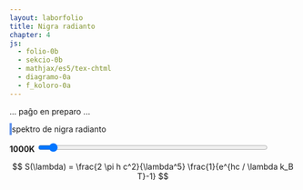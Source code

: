 ```yaml
---
layout: laborfolio
title: Nigra radianto
chapter: 4
js:
  - folio-0b
  - sekcio-0b 
  - mathjax/es5/tex-chtml
  - diagramo-0a
  - f_koloro-0a
---
```


... paĝo en preparo ...


<!-- 

https://en.wikipedia.org/wiki/Black_body
https://en.wikipedia.org/wiki/Planck%27s_law
https://en.wikipedia.org/wiki/Thermal_radiation
https://en.wikipedia.org/wiki/Planckian_locus
http://hyperphysics.phy-astr.gsu.edu/hbase/mod6.html#c4 

Derivado de la leĝo de Planck:
https://edisciplinas.usp.br/pluginfile.php/48089/course/section/16461/qsp_chapter10-plank.pdf
https://eng.libretexts.org/Bookshelves/Materials_Science/Supplemental_Modules_(Materials_Science)/Electronic_Properties/Solving_the_Ultraviolet_Catastrophe

... du termoj: unu priskribantaj la ondospecojn (laŭ frekvenco en volumero), la dua
priskribanta la energidistribuon laŭ Boltzmann-distribuo k Planck-Einstein-rilato
en termodinamiko ekvilibro.... la eblaj n en E=nhf

kiel klarigi la plank-ejnŝtejn-rilato...?
energio de unuopa oscilo 1Hz: E = h
energio proporcia al frekvenco: E = hf
n osciloj: E = nhf

kp. kineta energio: E = mv² (v=c: E = mc²)

-->

<style>
    canvas {
        border: 2px solid cornflowerblue;
    }
</style>


<canvas id="spektro" width="500" height="500"></canvas>
spektro de nigra radianto

<b id="temperaturo_info">1000K</b>
<input type="range" id="temperaturo" style="width: 50em; max-width: 80%" min="300" max="15000" value="1000" step="100" onchange="aktualigo()" oninput="aktualigo_info()">


<script>
    
const canvas = document.getElementById("spektro");
const dgr = new Diagramo(canvas);

/*
/// konstantoj
const h = 6.62607015e-34 ;// Planka efikokvantumo en Js
const c = 2.99792458e8; // lumrapido en m/s
const kB = 1.380649e-23; // Boltzmann-konstanto en J/K

const c1 = 2*h*c*c; // *Math.PI
const c2 = h*c/kB; // faktoro por nm: 1e9
*/

function aktualigo_info() {
    const temp = ĝi('#temperaturo').value;
    ĝi('#temperaturo_info').textContent = temp + 'K';
}

function aktualigo() {
    const T = ĝi('#temperaturo').value;
    const lmin = 100, lmax=1500;
    /*
    const ss = Koloro.spektro(lmax,T)
    const smax = 10**(Math.ceil(Math.log10(ss)));
    */
    /*
    let smax = 1e15;
    if (T<600) smax=1e6;
    else if (T<800) smax=1e8;
    else if (T<1200) smax=1e10;
    else if (T<1600) smax=1e11;
    else if (T<2400) smax=1e12
    else if (T<3800) smax = 1e13;
    else if (T<6100) smax = 1e14;
    */
    //ctx.clearRect(0, 0, canvas.width, canvas.height);
    dgr.viŝu("black");
    plot(lmin,lmax,T,"white");
    radimakulo(T);
}


function plot(lmin,lmax,T,koloro="black") {
    // kalkulu spektrovaloron por ĉiu x (0..width)
    const dl = (lmax-lmin)/canvas.width;
    let S = []; //, smax = 0;
    let K = [];
    let smax = 0;
    ///debugger;
    for (let l=lmin;l<lmax;l+=dl) {
        const s = Koloro.spektro(l,T);
        // if (s>smax) smax = s;
        S.push(s);
        smax = Math.max(s,smax);
        // lumkoloro
        const k = Koloro.lumkoloro(l);
        K.push(k);
    }

    // desegnu la skalojn
    // x: ondolongo
    dgr.skalo_x(lmin,lmax,10,100,0,"nm","white");
    // x-supre: frekvenco
    dgr.skalo_x(lmin,lmax,20,200,3,"THz","white",true,Koloro.frekv);
    // y: spektro
    let ymax = 10**(Math.ceil(Math.log10(smax)));
    if (ymax<100) ymax = 100;
    dgr.skalo_y(0,ymax,ymax/100,ymax/10,1,"","white");

    // desegnu la kurbon
    sy = (canvas.height-2)/ymax;
    ///console.log("ymax: "+ymax+" sy: "+sy);    
    for (let x=0;x<canvas.width;x++) {
        const y = Math.trunc(sy*S[x]);
        // montru videblan spektron
        if (K[x] != "#000000") {
            //vlinio(x,K[x],ctx);
            dgr.linio(x,0,x,canvas.height,K[x]);
        }
        // desegnu radiecon
        // punkto(x,canvas.height-y,1,koloro,ctx);
        dgr.punkto(x,canvas.height-y,1,koloro)
        //console.log("x: "+x+" y:" +y);
    }
}

// testu lumkoloro
//console.log(Koloro.lumkoloro(500));

/*
const lmin = 100, lmax=5000;
const smax = 6e13;
plot(lmin,lmax,smax,3000,"red");
plot(lmin,lmax,smax,4000,"brown");
plot(lmin,lmax,smax,5000,"green");
plot(lmin,lmax,smax,6000,"blue");
plot(lmin,lmax,smax,7000,"violet");
*/

function radimakulo(T) {

/*
    // gammo-korekto
    const g = 0.055;

    const k = Koloro.nigra_radianto_rgb(T).map(x => {
        if (x <= 0.0031308)
            x = 12.92 * x;
        else
            x = (1+g) * x**(1/2.4) - g

        return Math.trunc(255*x);
    });     
    */
    const [r,g,b] = Koloro.nigra_radianto_rgb(T);
    const kstr = Koloro.rgb_gammo(r,g,b,0.8); // `rgb(${k[0]},${k[1]},${k[2]})`;
    console.log(kstr);
    // ankoraŭ la koloro ne ĝustas
    dgr.punkto(canvas.width-50,60,25,kstr);
}

// desegnu
aktualigo();

</script>



$$ S(\lambda) = \frac{2 \pi h c^2}{\lambda^5} \frac{1}{e^{hc / \lambda k_B T}-1} $$
